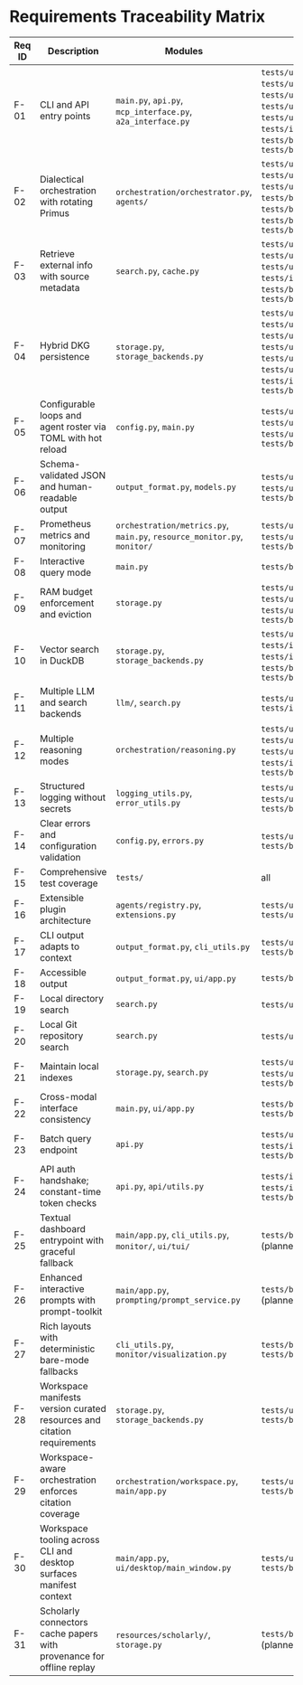 # Requirements Traceability Matrix

| Req ID | Description | Modules | Test(s) |
|--------|-------------|---------|---------|
| F-01 | CLI and API entry points | `main.py`, `api.py`, `mcp_interface.py`, `a2a_interface.py` | `tests/unit/test_main_cli.py`, `tests/unit/test_main_module.py`, `tests/unit/test_main_config_commands.py`, `tests/unit/test_main_backup_commands.py`, `tests/unit/test_main_monitor_commands.py`, `tests/unit/test_mcp_interface.py`, `tests/unit/test_a2a_interface.py`, `tests/integration/test_cli_http.py`, `tests/behavior/features/query_interface.feature`, `tests/behavior/features/api_orchestrator_integration.feature` |
| F-02 | Dialectical orchestration with rotating Primus | `orchestration/orchestrator.py`, `agents/` | `tests/unit/test_orchestrator_order.py`, `tests/unit/test_orchestrator_errors.py`, `tests/unit/test_agents_llm.py`, `tests/unit/test_specialized_agents.py`, `tests/behavior/features/agent_orchestration.feature`, `tests/behavior/features/orchestrator_agents_integration.feature`, `tests/behavior/features/orchestrator_agents_integration_extended.feature`, `tests/behavior/features/orchestration_system.feature` |
| F-03 | Retrieve external info with source metadata | `search.py`, `cache.py` | `tests/unit/test_search.py`, `tests/unit/test_cache.py`, `tests/unit/test_relevance_ranking.py`, `tests/unit/test_ranking_convergence.py`, `tests/integration/test_search_backends.py`, `tests/behavior/features/local_sources.feature`, `tests/behavior/features/cache_management.feature` |
| F-04 | Hybrid DKG persistence | `storage.py`, `storage_backends.py` | `tests/unit/test_duckdb_storage_backend.py`, `tests/unit/test_duckdb_storage_backend_extended.py`, `tests/unit/test_storage_persistence.py`, `tests/unit/test_storage_teardown.py`, `tests/unit/test_storage_utils.py`, `tests/unit/test_storage_backup.py`, `tests/unit/test_storage_persistence_eviction.py`, `tests/integration/test_rdf_persistence.py`, `tests/behavior/features/dkg_persistence.feature` |
| F-05 | Configurable loops and agent roster via TOML with hot reload | `config.py`, `main.py` | `tests/unit/test_config_reload.py`, `tests/unit/test_config_profiles.py`, `tests/unit/test_config_watcher_cleanup.py`, `tests/unit/test_main_config_commands.py`, `tests/behavior/features/configuration_hot_reload.feature` |
| F-06 | Schema-validated JSON and human-readable output | `output_format.py`, `models.py` | `tests/unit/test_output_format.py`, `tests/unit/test_template.py`, `tests/unit/test_models_docstrings.py`, `tests/unit/test_llm_docstrings.py`, `tests/behavior/features/output_formatting.feature` |
| F-07 | Prometheus metrics and monitoring | `orchestration/metrics.py`, `main.py`, `resource_monitor.py`, `monitor/` | `tests/unit/test_metrics.py`, `tests/integration/test_monitor_metrics.py`, `tests/unit/test_monitor_cli.py`, `tests/unit/test_metrics_extra.py`, `tests/behavior/features/interactive_monitor.feature` |
| F-08 | Interactive query mode | `main.py` | `tests/behavior/features/query_interface.feature` |
| F-09 | RAM budget enforcement and eviction | `storage.py` | `tests/unit/test_eviction.py`, `tests/unit/test_storage_eviction.py`, `tests/unit/test_storage_ram_usage.py`, `tests/unit/test_storage_persistence_eviction.py`, `tests/behavior/features/storage_search_integration.feature` |
| F-10 | Vector search in DuckDB | `storage.py`, `storage_backends.py` | `tests/unit/test_vector_search.py`, `tests/integration/test_vector_extension.py`, `tests/integration/test_vector_extension_extended.py`, `tests/behavior/features/vector_extension_handling.feature`, `tests/behavior/features/storage_search_integration.feature` |
| F-11 | Multiple LLM and search backends | `llm/`, `search.py` | `tests/unit/test_llm_adapter.py`, `tests/unit/test_llm_capabilities.py`, `tests/integration/test_search_backends.py` |
| F-12 | Multiple reasoning modes | `orchestration/reasoning.py` | `tests/unit/test_reasoning_modes.py`, `tests/unit/test_reasoning_strategy.py`, `tests/unit/test_ontology_reasoner_props.py`, `tests/integration/test_ontology_reasoning.py`, `tests/behavior/features/reasoning_mode.feature` |
| F-13 | Structured logging without secrets | `logging_utils.py`, `error_utils.py` | `tests/unit/test_logging_utils.py`, `tests/unit/test_logging_shutdown.py`, `tests/unit/test_errors.py`, `tests/behavior/features/orchestration_system.feature` |
| F-14 | Clear errors and configuration validation | `config.py`, `errors.py` | `tests/unit/test_config_errors.py`, `tests/unit/test_errors.py`, `tests/behavior/features/error_handling.feature` |
| F-15 | Comprehensive test coverage | `tests/` | all |
| F-16 | Extensible plugin architecture | `agents/registry.py`, `extensions.py` | `tests/unit/test_agent_registry.py`, `tests/unit/test_vss_extension_loader.py` |
| F-17 | CLI output adapts to context | `output_format.py`, `cli_utils.py` | `tests/unit/test_output_format.py`, `tests/behavior/features/output_formatting.feature` |
| F-18 | Accessible output | `output_format.py`, `ui/app.py` | `tests/behavior/features/ui_accessibility.feature` |
| F-19 | Local directory search | `search.py` | `tests/unit/test_search.py`, `tests/behavior/features/local_sources.feature` |
| F-20 | Local Git repository search | `search.py` | `tests/unit/test_search.py`, `tests/behavior/features/local_sources.feature` |
| F-21 | Maintain local indexes | `storage.py`, `search.py` | `tests/unit/test_incremental_updates.py`, `tests/unit/test_storage_validation.py`, `tests/behavior/features/storage_search_integration.feature` |
| F-22 | Cross-modal interface consistency | `main.py`, `ui/app.py` | `tests/behavior/features/cross_modal_integration.feature`, `tests/behavior/features/pyside6_gui.feature` |
| F-23 | Batch query endpoint | `api.py` | `tests/unit/test_api.py`, `tests/integration/test_api_streaming.py`, `tests/integration/test_cli_http.py`, `tests/behavior/features/api_orchestrator_integration.feature` |
| F-24 | API auth handshake; constant-time token checks | `api.py`, `api/utils.py` | `tests/integration/test_api_auth.py`, `tests/integration/test_api_auth_failure.py`, `tests/behavior/features/api_auth.feature` |
| F-25 | Textual dashboard entrypoint with graceful fallback | `main/app.py`, `cli_utils.py`, `monitor/`, `ui/tui/` | `tests/behavior/features/terminal_dashboard.feature`, integration smoke tests (planned) |
| F-26 | Enhanced interactive prompts with prompt-toolkit | `main/app.py`, `prompting/prompt_service.py` | `tests/behavior/features/enhanced_prompting.feature`, targeted unit tests (planned) |
| F-27 | Rich layouts with deterministic bare-mode fallbacks | `cli_utils.py`, `monitor/visualization.py` | `tests/behavior/features/rich_monitor_layout.feature`, `tests/behavior/features/visualize_metrics_cli.feature` |
| F-28 | Workspace manifests version curated resources and citation requirements | `storage.py`, `storage_backends.py` | `tests/unit/storage/test_workspace_manifest.py`, `tests/behavior/features/research_federation.feature` |
| F-29 | Workspace-aware orchestration enforces citation coverage | `orchestration/workspace.py`, `main/app.py` | `tests/unit/orchestration/test_workspace_orchestrator.py`, `tests/behavior/features/research_federation.feature` |
| F-30 | Workspace tooling across CLI and desktop surfaces manifest context | `main/app.py`, `ui/desktop/main_window.py` | `tests/ui/desktop/test_desktop_integration.py`, `tests/behavior/features/research_federation.feature` |
| F-31 | Scholarly connectors cache papers with provenance for offline replay | `resources/scholarly/`, `storage.py` | `tests/behavior/features/research_federation.feature`, connector unit tests (planned) |


